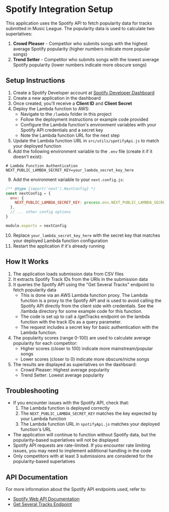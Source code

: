 # Spotify Integration Setup

This application uses the Spotify API to fetch popularity data for tracks submitted in Music League. The popularity data is used to calculate two superlatives:

1. **Crowd Pleaser** - Competitor who submits songs with the highest average Spotify popularity (higher numbers indicate more popular songs)
2. **Trend Setter** - Competitor who submits songs with the lowest average Spotify popularity (lower numbers indicate more obscure songs)

## Setup Instructions

1. Create a Spotify Developer account at [Spotify Developer Dashboard](https://developer.spotify.com/dashboard/)
2. Create a new application in the dashboard
3. Once created, you'll receive a **Client ID** and **Client Secret**
4. Deploy the Lambda function to AWS:
   - Navigate to the `/lambda` folder in this project
   - Follow the deployment instructions or example code provided
   - Configure the Lambda function's environment variables with your Spotify API credentials and a secret key
   - Note the Lambda function URL for the next step
5. Update the Lambda function URL in `src/utils/spotifyApi.js` to match your deployed function
6. Add the following environment variable to the `.env` file (create it if it doesn't exist):

```
# Lambda Function Authentication
NEXT_PUBLIC_LAMBDA_SECRET_KEY=your_lambda_secret_key_here
```

9. Add the environment variable to your `next.config.js`:

```js
/** @type {import('next').NextConfig} */
const nextConfig = {
  env: {
    NEXT_PUBLIC_LAMBDA_SECRET_KEY: process.env.NEXT_PUBLIC_LAMBDA_SECRET_KEY,
  },
  // ... other config options
}

module.exports = nextConfig
```

10. Replace `your_lambda_secret_key_here` with the secret key that matches your deployed Lambda function configuration
11. Restart the application if it's already running

## How It Works

1. The application loads submission data from CSV files
2. It extracts Spotify Track IDs from the URIs in the submission data
3. It queries the Spotify API using the "Get Several Tracks" endpoint to fetch popularity data
   - This is done via an AWS Lambda function proxy. The Lambda function is a proxy to the Spotify API and is used to avoid calling the Spotify API directly from the client side with credentials. See the /lambda directory for some example code for this function.
   - The code is set up to call a /getTracks endpoint on the lambda function with the track IDs as a query parameter.
   - The request includes a secret key for basic authentication with the Lambda function.
4. The popularity scores (range 0-100) are used to calculate average popularity for each competitor:
   - Higher scores (closer to 100) indicate more mainstream/popular songs
   - Lower scores (closer to 0) indicate more obscure/niche songs
5. The results are displayed as superlatives on the dashboard:
   - Crowd Pleaser: Highest average popularity
   - Trend Setter: Lowest average popularity

## Troubleshooting

- If you encounter issues with the Spotify API, check that:
  1. The Lambda function is deployed correctly
  2. The `NEXT_PUBLIC_LAMBDA_SECRET_KEY` matches the key expected by your Lambda function
  3. The Lambda function URL in `spotifyApi.js` matches your deployed function's URL
- The application will continue to function without Spotify data, but the popularity-based superlatives will not be displayed
- Spotify API requests are rate-limited. If you encounter rate limiting issues, you may need to implement additional handling in the code
- Only competitors with at least 3 submissions are considered for the popularity-based superlatives

## API Documentation

For more information about the Spotify API endpoints used, refer to:
- [Spotify Web API Documentation](https://developer.spotify.com/documentation/web-api)
- [Get Several Tracks Endpoint](https://developer.spotify.com/documentation/web-api/reference/get-several-tracks) 